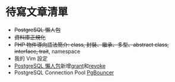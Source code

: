 # 待寫文章清單
- ~~PostgreSQL 懶人包~~
- ~~資料庫正規化~~
- ~~PHP 物件導向語法簡介: class, 封裝、繼承、多型、abstract class, interface, trait~~, namespace
- 我的 Vim 設定
- [PostgreSQL 懶人包](posgtresql-cheat-sheet)新增[grant](https://docs.postgresql.tw/reference/sql-commands/grant)和[revoke](https://docs.postgresql.tw/reference/sql-commands/revoke)
- PostgreSQL Connection Pool [PgBouncer](https://medium.com/pgsql-tw/you-need-pgbouncer-e62fa329b209)